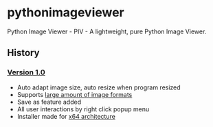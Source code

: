 # pythonimageviewer
Python Image Viewer - PIV - A lightweight, pure Python Image Viewer.

## History
### [Version 1.0](https://github.com/loitd/pythonimageviewer/releases/tag/v1.0)
* Auto adapt image size, auto resize when program resized
* Supports [large amount of image formats](https://pillow.readthedocs.io/en/stable/handbook/image-file-formats.html)
* Save as feature added
* All user interactions by right click popup menu
* Installer made for [x64 architecture](https://github.com/loitd/pythonimageviewer/raw/master/piv-setup-1.0-x64.msi)
